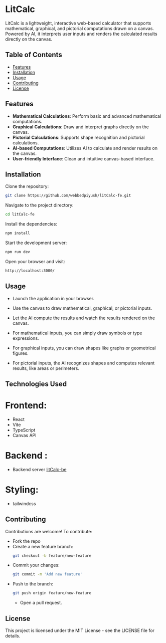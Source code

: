 # LitCalc

LitCalc is a lightweight, interactive web-based calculator that supports mathematical, graphical, and pictorial computations drawn on a canvas. Powered by AI, it interprets user inputs and renders the calculated results directly on the canvas.

## Table of Contents
- [Features](#features)
- [Installation](#installation)
- [Usage](#usage)
- [Contributing](#contributing)
- [License](#license)

## Features
- **Mathematical Calculations**: Perform basic and advanced mathematical computations.
- **Graphical Calculations**: Draw and interpret graphs directly on the canvas.
- **Pictorial Calculations**: Supports shape recognition and pictorial calculations.
- **AI-based Computations**: Utilizes AI to calculate and render results on the canvas.
- **User-friendly Interface**: Clean and intuitive canvas-based interface.

## Installation

Clone the repository:

```bash
git clone https://github.com/webbedpiyush/litCalc-fe.git
```

Navigate to the project directory:
```bash
cd litCalc-fe
```

Install the dependencies:
```bash
npm install
```

Start the development server:
```bash
npm run dev
```

Open your browser and visit:
```bash
http://localhost:3000/
```

## Usage
- Launch the application in your browser.

- Use the canvas to draw mathematical, graphical, or pictorial inputs.

- Let the AI compute the results and watch the results rendered on the canvas.

- For mathematical inputs, you can simply draw symbols or type expressions.
- For graphical inputs, you can draw shapes like graphs or geometrical figures.
- For pictorial inputs, the AI recognizes shapes and computes relevant results, like areas or perimeters.

 ## Technologies Used
 # Frontend:
 - React
 - Vite
 - TypeScript
 - Canvas API
# Backend :
 - Backend server [litCalc-be](https://github.com/webbedpiyush/litCalc-be)
# Styling:
 - tailwindcss

## Contributing
  Contributions are welcome! To contribute:
  - Fork the repo
  - Create a new feature branch:
    ```bash
    git checkout -b feature/new-feature
     ```
   - Commit your changes:
     ```bash
     git commit -m 'Add new feature'
      ```
  - Push to the branch:
    ```bash
    git push origin feature/new-feature
     ```
    - Open a pull request.
## License
This project is licensed under the MIT License - see the LICENSE file for details.
